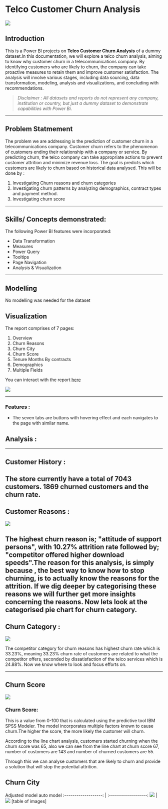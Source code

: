 # Telco Customer Churn Analysis

![](telco1.jpg)

## Introduction
This is a Power BI projects on **Telco Customer Churn Analysis** of a dummy dataset.In this documentation, we will explore a telco churn analysis, aiming to know why customer churn in a telecommunications company. By identifying customers who are likely to churn, the company can take proactive measures to retain them and improve customer satisfaction. The analysis will involve various stages, including data sourcing, data transformation, modeling, analysis and visualizations, and concluding with 
recommendations.



>_Disclaimer : All datasets and reports do not represent any 
company, institution or country, but just a dummy dataset to 
demonstrate capabilities with Power Bi._

---
## Problem Statmement
The problem we are addressing is the prediction of customer churn in a telecommunications company. Customer churn refers to the phenomenon of customers ending their relationship with a company or service. By predicting churn, the telco company can take appropriate actions to prevent customer attrition and minimize revenue loss. The goal is predicts which customers are likely to churn based on historical data analysed. This will be done by :


1.  Investigating Churn reasons and churn categories
2.  Investigating churn patterns by analyzing demographics, contract types    and payment method.
3.  Investigating churn score

---

## Skills/ Concepts demonstrated:
The following Power BI features were incorporated:
* Data Transformation
* Measures
* Power Query
* Tooltips
* Page Navigation
* Analysis & Visualization


---

## Modelling
No modelling was needed for the dataset


## Visualization

The report comprises of 7 pages:
 
 1. Overview
 2. Churn Reasons
 3. Churn City
 4. Churn Score
 5. Tenure Months By contracts
 6. Demographics
 7. Multiple Fields


You can interact with the report [here](https://app.powerbi.com/links/mAlNMsGhlq?ctid=e1e4f47f-4370-4de4-8a71-48984d434887&pbi_source=linkShare&bookmarkGuid=418d829d-33c9-4dc4-8a7b-b8ba2e3baa89)



![](Churn_overview.png)

---

### Features :

* The seven tabs are buttons with hovering effect and each navigates to the page with similar name.


## Analysis :
---
## Customer History :

The store currently have a total of 7043 customers. 1869 churned customers and the churn rate.
---
## Customer Reasons :

![](Churn_Reasons.png)

The highest churn reason is; "attitude of support persons", with 10.27% attrition rate followed by; "competitor offered higher download speeds".The reason for this analysis, is simply because , the best way to know how to stop churning, is to actually know the reasons for the attrition. If we dig deeper by categorising these reasons we will further get more insights concerning the reasons.
Now lets look at the categorised pie chart for churn category.
---
## Churn Category :


![](Churn_category.png)

The competitor category for churn reasons has highest churn rate which is 33.23%, meaning 33.23% churn rate of customers are related to what the competitor offers, seconded by dissatisfaction of the telco services which is 24.88%.
Now we know where to look and focus efforts on.

---


## Churn Score

![](Churn_Score.png)


### Churn Score:
This is a value from 0-100 that is calculated using the predictive tool IBM SPSS Modeler. The model incorporates multiple factors known to cause churn.The higher the score, the more likely the customer will churn.

According to the line chart analysis, customers started churning when the churn score was 65, also we can see from the line chart at churn score 67, number of customers are
143 and number of churned customers are 55. 

Through this we can analyse customers that are likely to churn and provide a solution that will stop the potential attrition.


## Churn City


Adjusted model      			auto model
:-------------------: | :-------------------:
![](Churn_City.png)   |      ![](Churn_City_Table_1.png)
[table of images]







